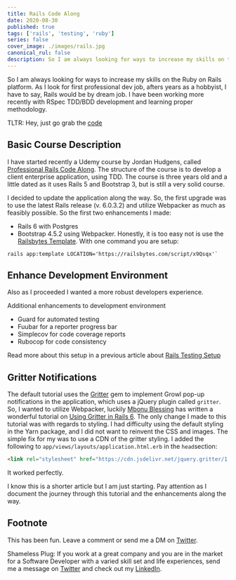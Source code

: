 ```yaml
---
title: Rails Code Along
date: 2020-08-30
published: true
tags: ['rails', 'testing', 'ruby']
series: false
cover_image: ./images/rails.jpg
canonical_rul: false
description: So I am always looking for ways to increase my skills on the Ruby on Rails platform. As I look for first professional dev job, afters years as a hobbyist, I have to say, Rails would be by dream job.
---
```


So I am always looking for ways to increase my skills on the Ruby on Rails platform. As I look for first professional dev job, afters years as a hobbyist, I have to say, Rails would be by dream job. I have been working more recently with RSpec TDD/BDD development and learning proper methodology.

TLTR: Hey, just go grab the [code][REPO]

## Basic Course Description
I have started recently a Udemy course by Jordan Hudgens, called [Professional Rails Code Along][COURSE]. The structure of the course is to develop a client enterprise application, using TDD. The course is three years old and a little dated as it uses Rails 5 and Bootstrap 3, but is still a very solid course.

I decided to update the application along the way. So, the first upgrade was to use the latest Rails release (v. 6.0.3.2) and utilize Webpacker as much as feasibly possible. So the first two enhancements I made:
- Rails 6 with Postgres
- Bootstrap 4.5.2 using Webpacker. Honestly, it is too easy not is use the [Railsbytes Template][BOOTSTRAP]. With one command you are setup:
```
rails app:template LOCATION='https://railsbytes.com/script/x9Qsqx'`
```

## Enhance Development Environment
Also as I proceeded I wanted a more robust developers experience.

Additional enhancements to development environment
- Guard for automated testing
- Fuubar for a reporter progress bar
- Simplecov for code coverage reports
- Rubocop for code consistency

Read more about this setup in a previous article about [Rails Testing Setup](/rails-test-setup)

## Gritter Notifications

The default tutorial uses the [Gritter]() gem to implement Growl pop-up notifications in the application, which uses a jQuery plugin called `gritter`. So, I wanted to utilize Webpacker, luckily [Mbonu Blessing](https://dev.to/nkemjiks) has written a wonderful tutorial on [Using Gritter in Rails 6][GRITTER]. The only change I made to this tutorial was with regards to styling. I had difficulty using the default styling in the Yarn package, and I did not want to reinvent the CSS and images. The simple fix for my was to use a CDN of the gritter styling. I added the following to `app/views/layouts/application.html.erb` in the `head`section:

```html
<link rel="stylesheet" href="https://cdn.jsdelivr.net/jquery.gritter/1.7.4/css/jquery.gritter.css">
```

It worked perfectly. 

I know this is a shorter article but I am just starting. Pay attention as I document the journey through this tutorial and the enhancements along the way. 

## Footnote

This has been fun. Leave a comment or send me a DM on [Twitter](http://twitter.com/EclecticCoding).

Shameless Plug: If you work at a great company and you are in the market for a Software Developer with a varied skill set and life experiences, send me a message on [Twitter](http://twitter.com/EclecticCoding) and check out my [LinkedIn](http://www.linkedin.com/in/dev-chuck-smith).


[REPO]: https://github.com/eclectic-coding/overtime_app
[COURSE]: https://www.udemy.com/course/professional-ruby-on-rails-coding-course/
[BOOTSTRAP]: https://railsbytes.com/public/templates/x9Qsqx
[GRITTER]: https://dev.to/nkemjiks/using-gritter-in-rails-6-52fe